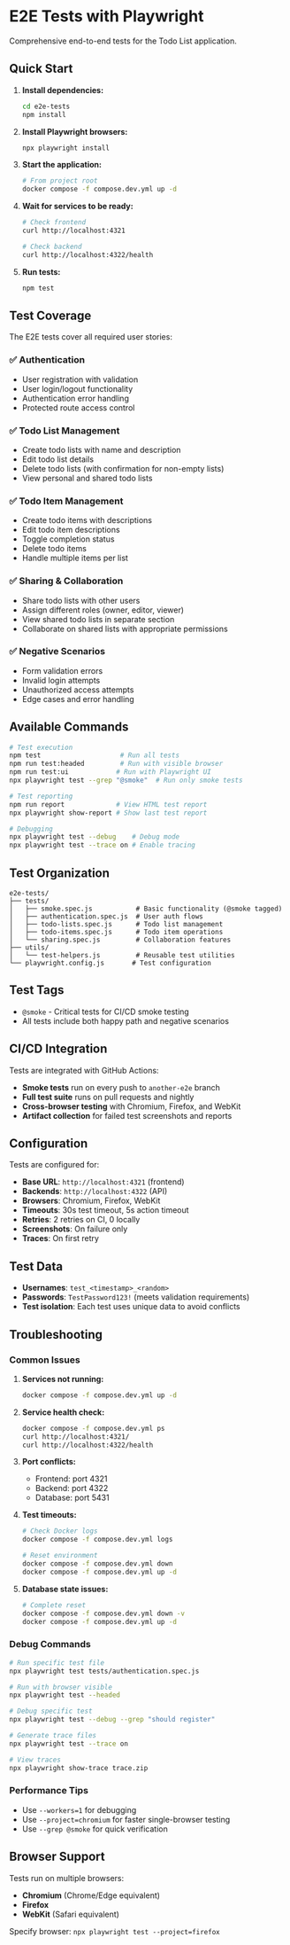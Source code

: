 # E2E Tests with Playwright

Comprehensive end-to-end tests for the Todo List application.

## Quick Start

1. **Install dependencies:**
   ```bash
   cd e2e-tests
   npm install
   ```

2. **Install Playwright browsers:**
   ```bash
   npx playwright install
   ```

3. **Start the application:**
   ```bash
   # From project root
   docker compose -f compose.dev.yml up -d
   ```

4. **Wait for services to be ready:**
   ```bash
   # Check frontend
   curl http://localhost:4321

   # Check backend
   curl http://localhost:4322/health
   ```

5. **Run tests:**
   ```bash
   npm test
   ```

## Test Coverage

The E2E tests cover all required user stories:

### ✅ Authentication
- User registration with validation
- User login/logout functionality  
- Authentication error handling
- Protected route access control

### ✅ Todo List Management
- Create todo lists with name and description
- Edit todo list details
- Delete todo lists (with confirmation for non-empty lists)
- View personal and shared todo lists

### ✅ Todo Item Management
- Create todo items with descriptions
- Edit todo item descriptions
- Toggle completion status
- Delete todo items
- Handle multiple items per list

### ✅ Sharing & Collaboration
- Share todo lists with other users
- Assign different roles (owner, editor, viewer)
- View shared todo lists in separate section
- Collaborate on shared lists with appropriate permissions

### ✅ Negative Scenarios
- Form validation errors
- Invalid login attempts
- Unauthorized access attempts
- Edge cases and error handling

## Available Commands

```bash
# Test execution
npm test                    # Run all tests
npm run test:headed         # Run with visible browser
npm run test:ui            # Run with Playwright UI
npx playwright test --grep "@smoke"  # Run only smoke tests

# Test reporting
npm run report             # View HTML test report
npx playwright show-report # Show last test report

# Debugging
npx playwright test --debug    # Debug mode
npx playwright test --trace on # Enable tracing
```

## Test Organization

```
e2e-tests/
├── tests/
│   ├── smoke.spec.js           # Basic functionality (@smoke tagged)
│   ├── authentication.spec.js  # User auth flows
│   ├── todo-lists.spec.js      # Todo list management
│   ├── todo-items.spec.js      # Todo item operations
│   └── sharing.spec.js         # Collaboration features
├── utils/
│   └── test-helpers.js         # Reusable test utilities
└── playwright.config.js       # Test configuration
```

## Test Tags

- `@smoke` - Critical tests for CI/CD smoke testing
- All tests include both happy path and negative scenarios

## CI/CD Integration

Tests are integrated with GitHub Actions:

- **Smoke tests** run on every push to `another-e2e` branch
- **Full test suite** runs on pull requests and nightly
- **Cross-browser testing** with Chromium, Firefox, and WebKit
- **Artifact collection** for failed test screenshots and reports

## Configuration

Tests are configured for:
- **Base URL**: `http://localhost:4321` (frontend)
- **Backends**: `http://localhost:4322` (API)
- **Browsers**: Chromium, Firefox, WebKit
- **Timeouts**: 30s test timeout, 5s action timeout
- **Retries**: 2 retries on CI, 0 locally
- **Screenshots**: On failure only
- **Traces**: On first retry

## Test Data

- **Usernames**: `test_<timestamp>_<random>`
- **Passwords**: `TestPassword123!` (meets validation requirements)
- **Test isolation**: Each test uses unique data to avoid conflicts

## Troubleshooting

### Common Issues

1. **Services not running:**
   ```bash
   docker compose -f compose.dev.yml up -d
   ```

2. **Service health check:**
   ```bash
   docker compose -f compose.dev.yml ps
   curl http://localhost:4321/
   curl http://localhost:4322/health
   ```

3. **Port conflicts:**
   - Frontend: port 4321
   - Backend: port 4322  
   - Database: port 5431

4. **Test timeouts:**
   ```bash
   # Check Docker logs
   docker compose -f compose.dev.yml logs
   
   # Reset environment
   docker compose -f compose.dev.yml down
   docker compose -f compose.dev.yml up -d
   ```

5. **Database state issues:**
   ```bash
   # Complete reset
   docker compose -f compose.dev.yml down -v
   docker compose -f compose.dev.yml up -d
   ```

### Debug Commands

```bash
# Run specific test file
npx playwright test tests/authentication.spec.js

# Run with browser visible
npx playwright test --headed

# Debug specific test
npx playwright test --debug --grep "should register"

# Generate trace files
npx playwright test --trace on

# View traces
npx playwright show-trace trace.zip
```

### Performance Tips

- Use `--workers=1` for debugging
- Use `--project=chromium` for faster single-browser testing
- Use `--grep @smoke` for quick verification

## Browser Support

Tests run on multiple browsers:
- **Chromium** (Chrome/Edge equivalent)
- **Firefox** 
- **WebKit** (Safari equivalent)

Specify browser: `npx playwright test --project=firefox`